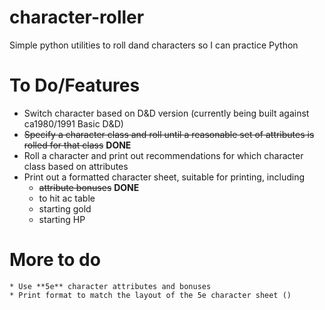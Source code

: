 # character-roller
Simple python utilities to roll dand characters so I can practice Python

# To Do/Features
* Switch character based on D&D version (currently being built against ca1980/1991 Basic D&D)
* <del>Specify a character class and roll until a reasonable set of attributes is rolled for that class</del>  **DONE**
* Roll a character and print out recommendations for which character class based on attributes
* Print out a formatted character sheet, suitable for printing, including
    * <del>attribute bonuses</del> **DONE**
    * to hit ac table
    * starting gold
    * starting HP

# More to do
    * Use **5e** character attributes and bonuses
    * Print format to match the layout of the 5e character sheet ()

